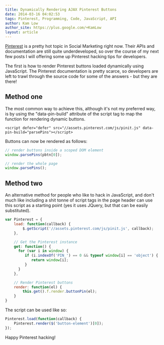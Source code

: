 ```yaml
---
title: Dynamically Rendering AJAX Pinterest Buttons
date: 2014-03-16 04:02:53
tags: Pinterest, Programming, Code, JavaScript, API
author: Kam Low
author_site: https://plus.google.com/+KamLow
layout: article 
---
```


<a href="http://www.pinterest.com/sourcey/" title="Sourcey on Pinterest" target="_blank">Pinterest</a> is a pretty hot topic in Social Marketing right now. Their APIs and documentation are still quite underdeveloped, so over the course of my next few posts I will offering some up Pinterest hacking tips for developers.

The first is how to render Pinterest buttons loaded dynamically using JavaScript. The Pinterest documentation is pretty scarce, so developers are left to trawl through the source code for some of the answers - but they are there!

## Method one

The most common way to achieve this, although it's not my preferred way, is by using the "data-pin-build" attribute of the script tag to map the function for rendering dynamic buttons.

~~~ 
<script defer="defer" src="//assets.pinterest.com/js/pinit.js" data-pin-build="parsePins"></script>
~~~

Buttons can now be rendered as follows:

~~~ javascript  
// render buttons inside a scoped DOM element
window.parsePins(pbtn[0]);

// render the whole page
window.parsePins();
~~~ 

## Method two

An alternative method for people who like to hack in JavaScript, and don't much like including a shit tonne of script tags in the page header can use this script as a starting point (yes it uses JQuery, but that can be easily substituted).

~~~ javascript
var Pinterest = {
    load: function(callback) {
        $.getScript('//assets.pinterest.com/js/pinit.js', callback);
    },

    // Get the Pinterest instance
    get: function() {
      for (var i in window) {
         if (i.indexOf('PIN_') == 0 && typeof window[i] == 'object') {
            return window[i];
         }
      }
    },

    // Render Pinterest buttons
    render: function(el) {
        this.get().f.render.buttonPin(el);
    }
}
~~~ 

The script can be used like so:

~~~ javascript
Pinterest.load(function(callback) {
    Pinterest.render($('button-element')[0]);
});
~~~ 

Happy Pinterest hacking!
